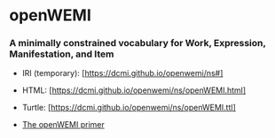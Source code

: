 # openWEMI
### A minimally constrained vocabulary for Work, Expression, Manifestation, and Item

* IRI (temporary): [https://dcmi.github.io/openwemi/ns#]
* HTML: [https://dcmi.github.io/openwemi/ns/openWEMI.html]
* Turtle: [https://dcmi.github.io/openwemi/ns/openWEMI.ttl]

* [The openWEMI primer](openWEMI.md)
